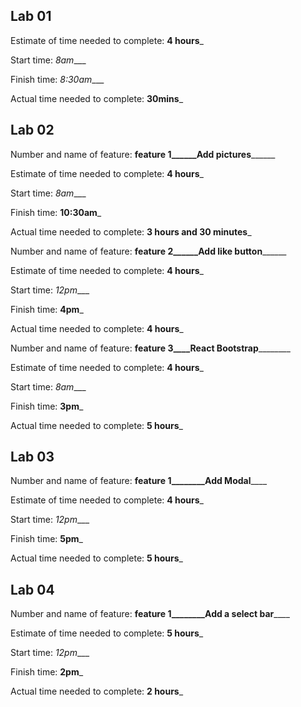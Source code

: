 ## Lab 01

Estimate of time needed to complete: __4 hours___

Start time: _8am____

Finish time: _8:30am____

Actual time needed to complete: __30mins___

## Lab 02

Number and name of feature: __________feature 1______Add pictures________________

Estimate of time needed to complete: __4 hours___

Start time: _8am____

Finish time: __10:30am___

Actual time needed to complete: __3 hours and 30 minutes___

Number and name of feature: __________feature 2______Add like button________________

Estimate of time needed to complete: __4 hours___

Start time: _12pm____

Finish time: __4pm___

Actual time needed to complete: __4 hours___

Number and name of feature: __________feature 3____React Bootstrap__________________

Estimate of time needed to complete: __4 hours___

Start time: _8am____

Finish time: __3pm___

Actual time needed to complete: __5 hours___

## Lab 03

Number and name of feature: __________feature 1________Add Modal______________

Estimate of time needed to complete: __4 hours___

Start time: _12pm____

Finish time: __5pm___

Actual time needed to complete: __5 hours___

## Lab 04

Number and name of feature: __________feature 1________Add a select bar______________

Estimate of time needed to complete: __5 hours___

Start time: _12pm____

Finish time: __2pm___

Actual time needed to complete: __2 hours___

